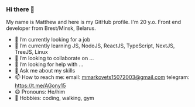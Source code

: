 ### Hi there 👋

My name is Matthew and here is my GitHub profile. I'm 20 y.o. Front end developer from Brest/Minsk, Belarus.

- 🔭 I’m currently looking for a job
- 🌱 I’m currently learning JS, NodeJS, ReactJS, TypeScript, NextJS, TreeJS, Linux
- 👯 I’m looking to collaborate on ...
- 🤔 I’m looking for help with ...
- 💬 Ask me about my skills
- 📫 How to reach me: 
    email: mmarkovets15072003@gmail.com
    telegram: https://t.me/AGony15
- 😄 Pronouns: He/him
- 🎨 Hobbies: coding, walking, gym

